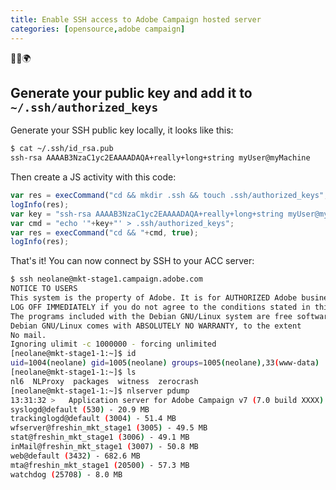 ```yaml
---
title: Enable SSH access to Adobe Campaign hosted server
categories: [opensource,adobe campaign]
---
```


<p class="text-center">🐍👑🌍</p>


## Generate your public key and add it to `~/.ssh/authorized_keys`

Generate your SSH public key locally, it looks like this:
```bash
$ cat ~/.ssh/id_rsa.pub
ssh-rsa AAAAB3NzaC1yc2EAAAADAQA+really+long+string myUser@myMachine
```

Then create a JS activity with this code:
```js
var res = execCommand("cd && mkdir .ssh && touch .ssh/authorized_keys", true);
logInfo(res);
var key = "ssh-rsa AAAAB3NzaC1yc2EAAAADAQA+really+long+string myUser@myMachine";
var cmd = "echo '"+key+"' > .ssh/authorized_keys";
var res = execCommand("cd && "+cmd, true);
logInfo(res);
```

That's it! You can now connect by SSH to your ACC server:
```bash
$ ssh neolane@mkt-stage1.campaign.adobe.com
NOTICE TO USERS
This system is the property of Adobe. It is for AUTHORIZED Adobe business use only.
LOG OFF IMMEDIATELY if you do not agree to the conditions stated in this warning.
The programs included with the Debian GNU/Linux system are free software;
Debian GNU/Linux comes with ABSOLUTELY NO WARRANTY, to the extent
No mail.
Ignoring ulimit -c 1000000 - forcing unlimited
[neolane@mkt-stage1-1:~]$ id
uid=1004(neolane) gid=1005(neolane) groups=1005(neolane),33(www-data)
[neolane@mkt-stage1-1:~]$ ls
nl6  NLProxy  packages  witness  zerocrash
[neolane@mkt-stage1-1:~]$ nlserver pdump
13:31:32 >   Application server for Adobe Campaign v7 (7.0 build XXXX) of XX/XX/20XX
syslogd@default (530) - 20.9 MB
trackinglogd@default (3004) - 51.4 MB
wfserver@freshin_mkt_stage1 (3005) - 49.5 MB
stat@freshin_mkt_stage1 (3006) - 49.1 MB
inMail@freshin_mkt_stage1 (3007) - 50.8 MB
web@default (3432) - 682.6 MB
mta@freshin_mkt_stage1 (20500) - 57.3 MB
watchdog (25708) - 8.0 MB
```

